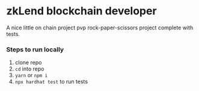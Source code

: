 # zkLend blockchain developer
A nice little on chain project pvp rock-paper-scissors project complete with tests.

### Steps to run locally
1. clone repo
2. `cd` into repo
3. `yarn` or `npm i` 
4. `npx hardhat test` to run tests 
